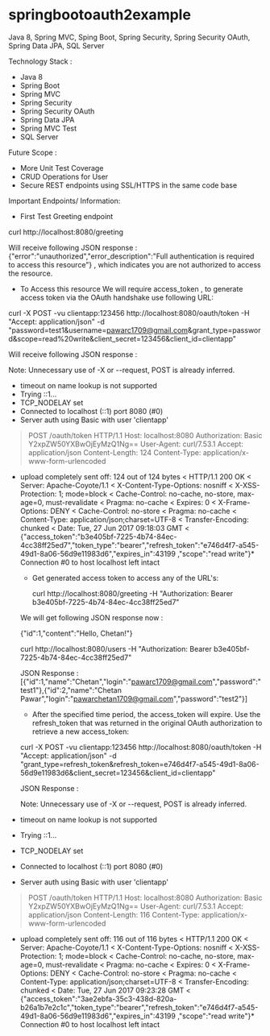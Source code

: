 # springbootoauth2example
Java 8, Spring MVC, Sping Boot, Spring Security, Spring Security OAuth, Spring Data JPA, SQL Server

Technology Stack : 
  - Java 8
  - Spring Boot
  - Spring MVC
  - Spring Security
  - Spring Security OAuth
  - Spring Data JPA
  - Spring MVC Test
  - SQL Server
  
Future Scope :
  - More Unit Test Coverage
  - CRUD Operations for User
  - Secure REST endpoints using SSL/HTTPS in the same code base
  
Important Endpoints/ Information:
  - First Test Greeting endpoint
  
  curl http://localhost:8080/greeting
 
 Will receive following JSON response : {"error":"unauthorized","error_description":"Full authentication is required to access this resource"} ,  which indicates you are not authorized to access the resource.
 
  - To Access this resource We will require access_token , to generate access token via the OAuth handshake use following URL:
  
  curl -X POST -vu clientapp:123456 http://localhost:8080/oauth/token -H "Accept: application/json" -d "password=test1&username=pawarc1709@gmail.com&grant_type=password&scope=read%20write&client_secret=123456&client_id=clientapp"
  
  Will receive following JSON response :
  
  Note: Unnecessary use of -X or --request, POST is already inferred.
* timeout on name lookup is not supported
*   Trying ::1...
* TCP_NODELAY set
* Connected to localhost (::1) port 8080 (#0)
* Server auth using Basic with user 'clientapp'
> POST /oauth/token HTTP/1.1
> Host: localhost:8080
> Authorization: Basic Y2xpZW50YXBwOjEyMzQ1Ng==
> User-Agent: curl/7.53.1
> Accept: application/json
> Content-Length: 124
> Content-Type: application/x-www-form-urlencoded
>
* upload completely sent off: 124 out of 124 bytes
< HTTP/1.1 200 OK
< Server: Apache-Coyote/1.1
< X-Content-Type-Options: nosniff
< X-XSS-Protection: 1; mode=block
< Cache-Control: no-cache, no-store, max-age=0, must-revalidate
< Pragma: no-cache
< Expires: 0
< X-Frame-Options: DENY
< Cache-Control: no-store
< Pragma: no-cache
< Content-Type: application/json;charset=UTF-8
< Transfer-Encoding: chunked
< Date: Tue, 27 Jun 2017 09:18:03 GMT
<
{"access_token":"b3e405bf-7225-4b74-84ec-4cc38ff25ed7","token_type":"bearer","refresh_token":"e746d4f7-a545-49d1-8a06-56d9e11983d6","expires_in":43199
,"scope":"read write"}* Connection #0 to host localhost left intact

  - Get generated access token to access any of the URL's:
  
    curl http://localhost:8080/greeting -H "Authorization: Bearer b3e405bf-7225-4b74-84ec-4cc38ff25ed7"
  
  We will get following JSON response now :
  
  {"id":1,"content":"Hello, Chetan!"}
  
    curl http://localhost:8080/users -H "Authorization: Bearer b3e405bf-7225-4b74-84ec-4cc38ff25ed7"
  
  JSON Response : [{"id":1,"name":"Chetan","login":"pawarc1709@gmail.com","password":"test1"},{"id":2,"name":"Chetan Pawar","login":"pawarchetan1709@gmail.com","password":"test2"}]
  
  - After the specified time period, the access_token will expire. Use the refresh_token that was returned in the original OAuth authorization to retrieve a new access_token:
  
  curl -X POST -vu clientapp:123456 http://localhost:8080/oauth/token -H "Accept: application/json" -d "grant_type=refresh_token&refresh_token=e746d4f7-a545-49d1-8a06-56d9e11983d6&client_secret=123456&client_id=clientapp"
  
  JSON Response :
  
  Note: Unnecessary use of -X or --request, POST is already inferred.
* timeout on name lookup is not supported
*   Trying ::1...
* TCP_NODELAY set
* Connected to localhost (::1) port 8080 (#0)
* Server auth using Basic with user 'clientapp'
> POST /oauth/token HTTP/1.1
> Host: localhost:8080
> Authorization: Basic Y2xpZW50YXBwOjEyMzQ1Ng==
> User-Agent: curl/7.53.1
> Accept: application/json
> Content-Length: 116
> Content-Type: application/x-www-form-urlencoded
>
* upload completely sent off: 116 out of 116 bytes
< HTTP/1.1 200 OK
< Server: Apache-Coyote/1.1
< X-Content-Type-Options: nosniff
< X-XSS-Protection: 1; mode=block
< Cache-Control: no-cache, no-store, max-age=0, must-revalidate
< Pragma: no-cache
< Expires: 0
< X-Frame-Options: DENY
< Cache-Control: no-store
< Pragma: no-cache
< Content-Type: application/json;charset=UTF-8
< Transfer-Encoding: chunked
< Date: Tue, 27 Jun 2017 09:23:28 GMT
<
{"access_token":"3ae2ebfa-35c3-438d-820a-b26a1b7e2c1c","token_type":"bearer","refresh_token":"e746d4f7-a545-49d1-8a06-56d9e11983d6","expires_in":43199
,"scope":"read write"}* Connection #0 to host localhost left intact


  

  
  
 
  
